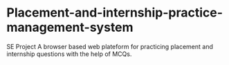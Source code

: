 # Placement-and-internship-practice-management-system
SE Project
A browser based web plateform for practicing placement and internship questions with the help of MCQs.
